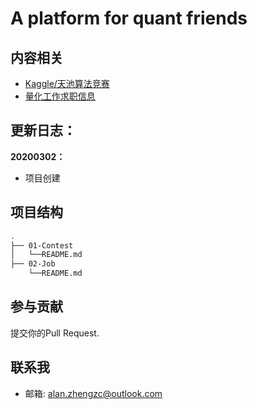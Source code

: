 # A platform for quant friends


## 内容相关

- [Kaggle/天池算法竞赛](https://github.com/lemonjing/EasyJob/blob/master/Questions/java_summary.md)
- [量化工作求职信息](https://github.com/lemonjing/algorithm)


## 更新日志：
**20200302：**
- 项目创建

## 项目结构

```sh
.
├── 01-Contest
│   └──README.md
├── 02-Job
    └──README.md
```

## 参与贡献

提交你的Pull Request.

## 联系我

- 邮箱: alan.zhengzc@outlook.com
